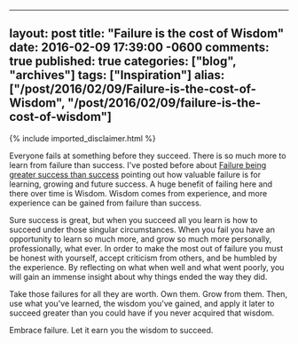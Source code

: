   ---
  layout: post
  title: "Failure is the cost of Wisdom"
  date: 2016-02-09 17:39:00 -0600
  comments: true
  published: true
  categories: ["blog", "archives"]
  tags: ["Inspiration"]
  alias: ["/post/2016/02/09/Failure-is-the-cost-of-Wisdom", "/post/2016/02/09/failure-is-the-cost-of-wisdom"]
  ---
<!-- more -->
{% include imported_disclaimer.html %}
<p>Everyone fails at something before they succeed. There is so much more to learn from failure than success. I've posted before about <a href="http://pietschsoft.com/post/2013/09/08/Failure-Is-Greater-Success-Than-Success">Failure being greater success than success</a> pointing out how valuable failure is for learning, growing and future success. A huge benefit of failing here and there over time is Wisdom. Wisdom comes from experience, and more experience can be gained from failure than success.</p>
<p>Sure success is great, but when you succeed all you learn is how to succeed under those singular circumstances. When you fail you have an opportunity to learn so much more, and grow so much more personally, professionally, what ever. In order to make the most out of failure you must be honest with yourself, accept criticism from others, and be humbled by the experience. By reflecting on what when well and what went poorly, you will gain an immense insight about why things ended the way they did.</p>
<p>Take those failures for all they are worth. Own them. Grow from them. Then, use what you've learned, the wisdom you've gained, and apply it later to succeed greater than you could have if you never acquired that wisdom.</p>
<p>Embrace failure. Let it earn you the wisdom to succeed.</p>
